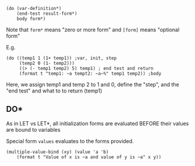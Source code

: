 ```Lisp
(do (var-definition*)
	(end-test result-form*)
	body form*)
```
Note that `form*` means "zero or more form" and `[form]` means "optional form"

E.g.
```Lisp
(do ((temp1 1 (1+ temp1)) ;var, init, step
	 (temp2 0 (1- temp2)))
	 ((> (- temp1 temp2) 5) temp1) ; end test and return
	 (format t "temp1: ~a tempt2: ~a~%" temp1 temp2)) ;body
```
Here, we assign temp1 and temp 2 to 1 and 0, define the "step", and the "end test" and what to to return (temp1)

## DO*
As in LET vs LET*, all initialization forms are evaluated BEFORE their values are bound to variables

Special form `values` evaluates to the forms provided.
```Lisp
(multiple-value-bind (xy) (value 'a 'b) 
	(format t "Value of x is ~a and value of y is ~a" x y))
```
